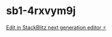 # sb1-4rxvym9j

[Edit in StackBlitz next generation editor ⚡️](https://stackblitz.com/~/github.com/xXyLeR2/sb1-4rxvym9j)